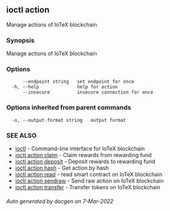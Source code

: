 ## ioctl action

Manage actions of IoTeX blockchain

### Synopsis

Manage actions of IoTeX blockchain

### Options

```
      --endpoint string   set endpoint for once
  -h, --help              help for action
      --insecure          insecure connection for once
```

### Options inherited from parent commands

```
  -o, --output-format string   output format
```

### SEE ALSO

* [ioctl](../README.md)	 - Command-line interface for IoTeX blockchain
* [ioctl action claim](ioctl_action_claim.md)	 - Claim rewards from rewarding fund
* [ioctl action deposit](ioctl_action_deposit.md)	 - Deposit rewards to rewarding fund
* [ioctl action hash](ioctl_action_hash.md)	 - Get action by hash
* [ioctl action read](ioctl_action_read.md)	 - read smart contract on IoTeX blockchain
* [ioctl action sendraw](ioctl_action_sendraw.md)	 - Send raw action on IoTeX blockchain
* [ioctl action transfer](ioctl_action_transfer.md)	 - Transfer tokens on IoTeX blockchain

###### Auto generated by docgen on 7-Mar-2022
